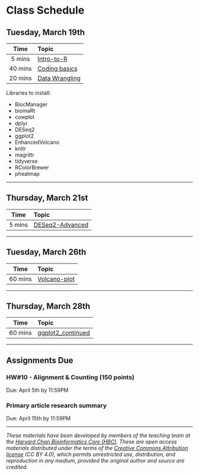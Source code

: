 # Class Schedule

## Tuesday, March 19th 

| Time |  Topic  |  
|:-----------:|:----------| 
| 5 mins | [Intro-to-R](../lessons/01_Intro-to-R.md) | 
| 40 mins | [Coding basics](../lessons/02_coding_basics.md) | 
| 20 mins | [Data Wrangling](../lessons/03_data-wrangling.md) | 


Libraries to install: 

+ BiocManager 
+ biomaRt
+ cowplot
+ dplyr
+ DESeq2
+ ggplot2
+ EnhancedVolcano
+ knitr
+ magrittr
+ tidyverse
+ RColorBrewer
+ pheatmap

***

## Thursday, March 21st 

| Time |  Topic  |  
|:-----------:|:----------| 
| 5 mins | [DESeq2-Advanced](../lessons/04_rnaseq_dataset.md) | 

***


## Tuesday, March 26th 

| Time |  Topic  |  
|:-----------:|:----------| 
| 60 mins | [Volcano-plot](../lessons/05_Volcano_plot.md) | 

***

## Thursday, March 28th 

| Time |  Topic  |  
|:-----------:|:----------| 
| 60 mins | [ggplot2_continued](../lessons/06_ggplot2.md) | 

***


## Assignments Due 

### HW#10 - Alignment & Counting (150 points)
Due: April 5th by 11:59PM   

### Primary article research summary  
Due: April 15th by 11:59PM    

*** 

*These materials have been developed by members of the teaching team at the [Harvard Chan Bioinformatics Core (HBC)](http://bioinformatics.sph.harvard.edu/). These are open access materials distributed under the terms of the [Creative Commons Attribution license](https://creativecommons.org/licenses/by/4.0/) (CC BY 4.0), which permits unrestricted use, distribution, and reproduction in any medium, provided the original author and source are credited.*
